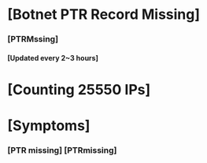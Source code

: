 # [Botnet PTR Record Missing]
### [PTRMssing]
#### [Updated every 2~3 hours]

# [Counting 25550 IPs]

# [Symptoms] 
###   [PTR missing] [PTRmissing]
